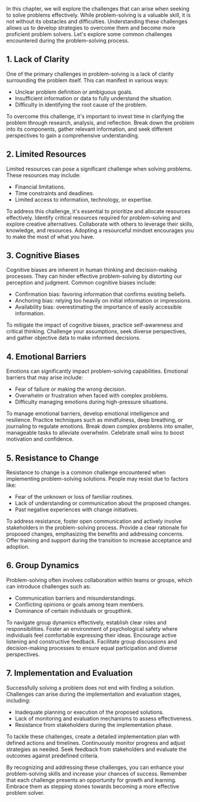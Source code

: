 
In this chapter, we will explore the challenges that can arise when seeking to solve problems effectively. While problem-solving is a valuable skill, it is not without its obstacles and difficulties. Understanding these challenges allows us to develop strategies to overcome them and become more proficient problem solvers. Let's explore some common challenges encountered during the problem-solving process.

**1. Lack of Clarity**
----------------------

One of the primary challenges in problem-solving is a lack of clarity surrounding the problem itself. This can manifest in various ways:

* Unclear problem definition or ambiguous goals.
* Insufficient information or data to fully understand the situation.
* Difficulty in identifying the root cause of the problem.

To overcome this challenge, it's important to invest time in clarifying the problem through research, analysis, and reflection. Break down the problem into its components, gather relevant information, and seek different perspectives to gain a comprehensive understanding.

**2. Limited Resources**
------------------------

Limited resources can pose a significant challenge when solving problems. These resources may include:

* Financial limitations.
* Time constraints and deadlines.
* Limited access to information, technology, or expertise.

To address this challenge, it's essential to prioritize and allocate resources effectively. Identify critical resources required for problem-solving and explore creative alternatives. Collaborate with others to leverage their skills, knowledge, and resources. Adopting a resourceful mindset encourages you to make the most of what you have.

**3. Cognitive Biases**
-----------------------

Cognitive biases are inherent in human thinking and decision-making processes. They can hinder effective problem-solving by distorting our perception and judgment. Common cognitive biases include:

* Confirmation bias: favoring information that confirms existing beliefs.
* Anchoring bias: relying too heavily on initial information or impressions.
* Availability bias: overestimating the importance of easily accessible information.

To mitigate the impact of cognitive biases, practice self-awareness and critical thinking. Challenge your assumptions, seek diverse perspectives, and gather objective data to make informed decisions.

**4. Emotional Barriers**
-------------------------

Emotions can significantly impact problem-solving capabilities. Emotional barriers that may arise include:

* Fear of failure or making the wrong decision.
* Overwhelm or frustration when faced with complex problems.
* Difficulty managing emotions during high-pressure situations.

To manage emotional barriers, develop emotional intelligence and resilience. Practice techniques such as mindfulness, deep breathing, or journaling to regulate emotions. Break down complex problems into smaller, manageable tasks to alleviate overwhelm. Celebrate small wins to boost motivation and confidence.

**5. Resistance to Change**
---------------------------

Resistance to change is a common challenge encountered when implementing problem-solving solutions. People may resist due to factors like:

* Fear of the unknown or loss of familiar routines.
* Lack of understanding or communication about the proposed changes.
* Past negative experiences with change initiatives.

To address resistance, foster open communication and actively involve stakeholders in the problem-solving process. Provide a clear rationale for proposed changes, emphasizing the benefits and addressing concerns. Offer training and support during the transition to increase acceptance and adoption.

**6. Group Dynamics**
---------------------

Problem-solving often involves collaboration within teams or groups, which can introduce challenges such as:

* Communication barriers and misunderstandings.
* Conflicting opinions or goals among team members.
* Dominance of certain individuals or groupthink.

To navigate group dynamics effectively, establish clear roles and responsibilities. Foster an environment of psychological safety where individuals feel comfortable expressing their ideas. Encourage active listening and constructive feedback. Facilitate group discussions and decision-making processes to ensure equal participation and diverse perspectives.

**7. Implementation and Evaluation**
------------------------------------

Successfully solving a problem does not end with finding a solution. Challenges can arise during the implementation and evaluation stages, including:

* Inadequate planning or execution of the proposed solutions.
* Lack of monitoring and evaluation mechanisms to assess effectiveness.
* Resistance from stakeholders during the implementation phase.

To tackle these challenges, create a detailed implementation plan with defined actions and timelines. Continuously monitor progress and adjust strategies as needed. Seek feedback from stakeholders and evaluate the outcomes against predefined criteria.

By recognizing and addressing these challenges, you can enhance your problem-solving skills and increase your chances of success. Remember that each challenge presents an opportunity for growth and learning. Embrace them as stepping stones towards becoming a more effective problem solver.
